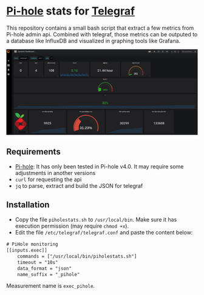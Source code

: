 # [Pi-hole][pi-hole] stats for [Telegraf][telegraf]
This repository contains a small bash script that extract a few metrics from Pi-hole admin api. Combined with telegraf, those metrics can be outputed to a database like InfluxDB and visualized in graphing tools like Grafana.

![grafana dashboard](/screenshot.png)

## Requirements
- [Pi-hole][pi-hole]: It has only been tested in Pi-hole v4.0. It may require some adjustments in another versions
- `curl` for requesting the api
- `jq` to parse, extract and build the JSON for telegraf

## Installation
- Copy the file `piholestats.sh` to `/usr/local/bin`. Make sure it has execution permission (may require `chmod +x`).
- Edit the file `/etc/telegraf/telegraf.conf` and paste the content below:

```
# PiHole monitoring
[[inputs.exec]]
    commands = ["/usr/local/bin/piholestats.sh"]
    timeout = "10s"
    data_format = "json"
    name_suffix = "_pihole"
```

Measurement name is `exec_pihole`.

[telegraf]: (https://github.com/influxdata/telegraf)
[pi-hole]: (https://github.com/pi-hole/pi-hole)

